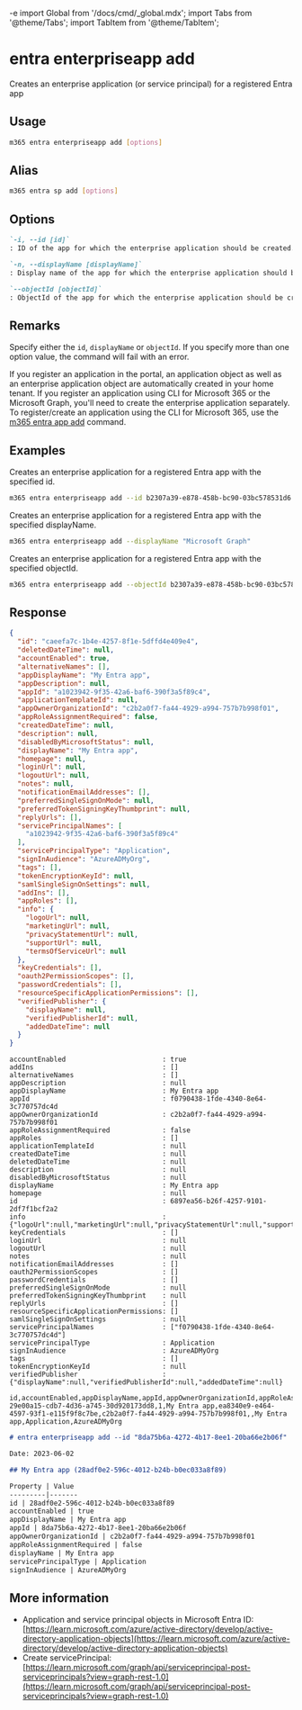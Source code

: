 -e <!-- DISCLAIMER: All secrets, passwords, and sensitive values in this document are examples only and not real credentials. -->
import Global from '/docs/cmd/_global.mdx';
import Tabs from '@theme/Tabs';
import TabItem from '@theme/TabItem';

# entra enterpriseapp add

Creates an enterprise application (or service principal) for a registered Entra app

## Usage

```sh
m365 entra enterpriseapp add [options]
```

## Alias

```sh
m365 entra sp add [options]
```

## Options

```md definition-list
`-i, --id [id]`
: ID of the app for which the enterprise application should be created.

`-n, --displayName [displayName]`
: Display name of the app for which the enterprise application should be created.

`--objectId [objectId]`
: ObjectId of the app for which the enterprise application should be created.
```

<Global />

## Remarks

Specify either the `id`, `displayName` or `objectId`. If you specify more than one option value, the command will fail with an error.

If you register an application in the portal, an application object as well as an enterprise application object are automatically created in your home tenant. If you register an application using CLI for Microsoft 365 or the Microsoft Graph, you'll need to create the enterprise application separately. To register/create an application using the CLI for Microsoft 365, use the [m365 entra app add](../app/app-add.mdx) command.

## Examples

Creates an enterprise application for a registered Entra app with the specified id.

```sh
m365 entra enterpriseapp add --id b2307a39-e878-458b-bc90-03bc578531d6
```

Creates an enterprise application for a registered Entra app with the specified displayName.

```sh
m365 entra enterpriseapp add --displayName "Microsoft Graph"
```

Creates an enterprise application for a registered Entra app with the specified objectId.

```sh
m365 entra enterpriseapp add --objectId b2307a39-e878-458b-bc90-03bc578531d6
```

## Response

<Tabs>
  <TabItem value="JSON">

  ```json
  {
    "id": "caeefa7c-1b4e-4257-8f1e-5dffd4e409e4",
    "deletedDateTime": null,
    "accountEnabled": true,
    "alternativeNames": [],
    "appDisplayName": "My Entra app",
    "appDescription": null,
    "appId": "a1023942-9f35-42a6-baf6-390f3a5f89c4",
    "applicationTemplateId": null,
    "appOwnerOrganizationId": "c2b2a0f7-fa44-4929-a994-757b7b998f01",
    "appRoleAssignmentRequired": false,
    "createdDateTime": null,
    "description": null,
    "disabledByMicrosoftStatus": null,
    "displayName": "My Entra app",
    "homepage": null,
    "loginUrl": null,
    "logoutUrl": null,
    "notes": null,
    "notificationEmailAddresses": [],
    "preferredSingleSignOnMode": null,
    "preferredTokenSigningKeyThumbprint": null,
    "replyUrls": [],
    "servicePrincipalNames": [
      "a1023942-9f35-42a6-baf6-390f3a5f89c4"
    ],
    "servicePrincipalType": "Application",
    "signInAudience": "AzureADMyOrg",
    "tags": [],
    "tokenEncryptionKeyId": null,
    "samlSingleSignOnSettings": null,
    "addIns": [],
    "appRoles": [],
    "info": {
      "logoUrl": null,
      "marketingUrl": null,
      "privacyStatementUrl": null,
      "supportUrl": null,
      "termsOfServiceUrl": null
    },
    "keyCredentials": [],
    "oauth2PermissionScopes": [],
    "passwordCredentials": [],
    "resourceSpecificApplicationPermissions": [],
    "verifiedPublisher": {
      "displayName": null,
      "verifiedPublisherId": null,
      "addedDateTime": null
    }
  }
  ```

  </TabItem>
  <TabItem value="Text">

  ```text
  accountEnabled                        : true
  addIns                                : []
  alternativeNames                      : []
  appDescription                        : null
  appDisplayName                        : My Entra app
  appId                                 : f0790438-1fde-4340-8e64-3c770757dc4d
  appOwnerOrganizationId                : c2b2a0f7-fa44-4929-a994-757b7b998f01
  appRoleAssignmentRequired             : false
  appRoles                              : []
  applicationTemplateId                 : null
  createdDateTime                       : null
  deletedDateTime                       : null
  description                           : null
  disabledByMicrosoftStatus             : null
  displayName                           : My Entra app
  homepage                              : null
  id                                    : 6897ea56-b26f-4257-9101-2df7f1bcf2a2
  info                                  : {"logoUrl":null,"marketingUrl":null,"privacyStatementUrl":null,"supportUrl":null,"termsOfServiceUrl":null}
  keyCredentials                        : []
  loginUrl                              : null
  logoutUrl                             : null
  notes                                 : null
  notificationEmailAddresses            : []
  oauth2PermissionScopes                : []
  passwordCredentials                   : []
  preferredSingleSignOnMode             : null
  preferredTokenSigningKeyThumbprint    : null
  replyUrls                             : []
  resourceSpecificApplicationPermissions: []
  samlSingleSignOnSettings              : null
  servicePrincipalNames                 : ["f0790438-1fde-4340-8e64-3c770757dc4d"]
  servicePrincipalType                  : Application
  signInAudience                        : AzureADMyOrg
  tags                                  : []
  tokenEncryptionKeyId                  : null
  verifiedPublisher                     : {"displayName":null,"verifiedPublisherId":null,"addedDateTime":null}
  ```

  </TabItem>
  <TabItem value="CSV">

  ```csv
  id,accountEnabled,appDisplayName,appId,appOwnerOrganizationId,appRoleAssignmentRequired,displayName,servicePrincipalType,signInAudience
  29e00a15-cdb7-4d36-a745-30d920173dd8,1,My Entra app,ea8340e9-e464-4597-93f1-e115f9f8c7be,c2b2a0f7-fa44-4929-a994-757b7b998f01,,My Entra app,Application,AzureADMyOrg
  ```

  </TabItem>
  <TabItem value="Markdown">

  ```md
  # entra enterpriseapp add --id "8da75b6a-4272-4b17-8ee1-20ba66e2b06f"

  Date: 2023-06-02

  ## My Entra app (28adf0e2-596c-4012-b24b-b0ec033a8f89)

  Property | Value
  ---------|-------
  id | 28adf0e2-596c-4012-b24b-b0ec033a8f89
  accountEnabled | true
  appDisplayName | My Entra app
  appId | 8da75b6a-4272-4b17-8ee1-20ba66e2b06f
  appOwnerOrganizationId | c2b2a0f7-fa44-4929-a994-757b7b998f01
  appRoleAssignmentRequired | false
  displayName | My Entra app
  servicePrincipalType | Application
  signInAudience | AzureADMyOrg
  ```

  </TabItem>
</Tabs>

## More information

- Application and service principal objects in Microsoft Entra ID: [https://learn.microsoft.com/azure/active-directory/develop/active-directory-application-objects](https://learn.microsoft.com/azure/active-directory/develop/active-directory-application-objects)
- Create servicePrincipal: [https://learn.microsoft.com/graph/api/serviceprincipal-post-serviceprincipals?view=graph-rest-1.0](https://learn.microsoft.com/graph/api/serviceprincipal-post-serviceprincipals?view=graph-rest-1.0)
